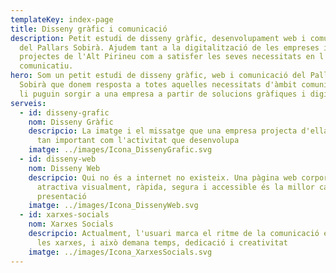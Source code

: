 ```yaml
---
templateKey: index-page
title: Disseny gràfic i comunicació
description: Petit estudi de disseny gràfic, desenvolupament web i comunicació
  del Pallars Sobirà. Ajudem tant a la digitalització de les empreses i
  projectes de l'Alt Pirineu com a satisfer les seves necessitats en l'àmbit
  comunicatiu.
hero: Som un petit estudi de disseny gràfic, web i comunicació del Pallars
  Sobirà que donem resposta a totes aquelles necessitats d'àmbit comunicatiu que
  li puguin sorgir a una empresa a partir de solucions gràfiques i digitals
serveis:
  - id: disseny-grafic
    nom: Disseny Gràfic
    descripcio: La imatge i el missatge que una empresa projecta d'ella mateixa és
      tan important com l'activitat que desenvolupa
    imatge: ../images/Icona_DissenyGrafic.svg
  - id: disseny-web
    nom: Disseny Web
    descripcio: Qui no és a internet no existeix. Una pàgina web corporativa
      atractiva visualment, ràpida, segura i accessible és la millor carta de
      presentació
    imatge: ../images/Icona_DissenyWeb.svg
  - id: xarxes-socials
    nom: Xarxes Socials
    descripcio: Actualment, l'usuari marca el ritme de la comunicació empresarial a
      les xarxes, i això demana temps, dedicació i creativitat
    imatge: ../images/Icona_XarxesSocials.svg
---
```

